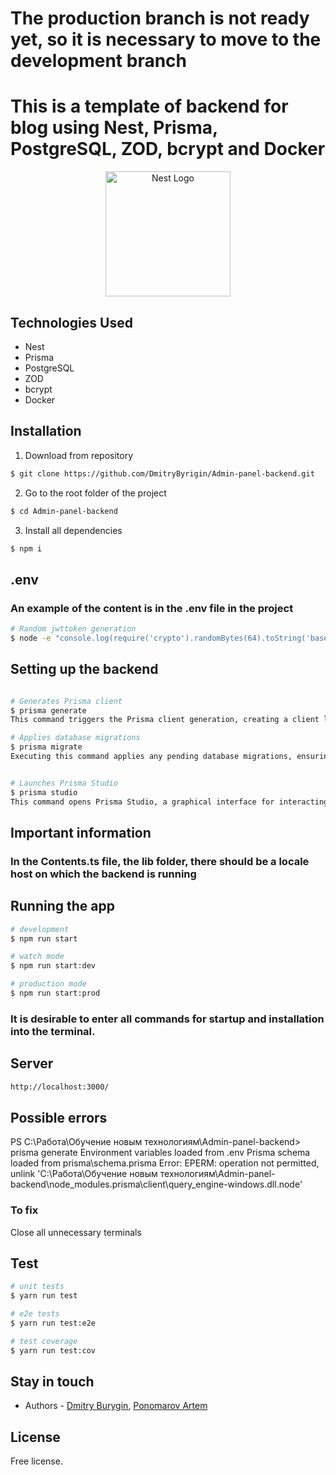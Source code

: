 

# The production branch is not ready yet, so it is necessary to move to the development branch
# This is a template of backend for blog using Nest, Prisma, PostgreSQL, ZOD, bcrypt and Docker

<p align="center">
  <a href="http://nestjs.com/" target="blank"><img src="https://nestjs.com/img/logo-small.svg" width="200" alt="Nest Logo" /></a>
</p>

[circleci-image]: https://img.shields.io/circleci/build/github/nestjs/nest/master?token=abc123def456
[circleci-url]: https://circleci.com/gh/nestjs/nest

## Technologies Used

- Nest
- Prisma
- PostgreSQL
- ZOD
- bcrypt
- Docker


## Installation
1. Download from repository
```bash
$ git clone https://github.com/DmitryByrigin/Admin-panel-backend.git
```

2. Go to the root folder of the project
```bash
$ cd Admin-panel-backend
```

3. Install all dependencies
```bash
$ npm i
```

## .env

### An example of the content is in the .env file in the project

```bash
# Random jwttoken generation
$ node -e "console.log(require('crypto').randomBytes(64).toString('base64'))"
```

## Setting up the backend

```bash

# Generates Prisma client
$ prisma generate
This command triggers the Prisma client generation, creating a client library tailored to your data model. The generated client facilitates communication with the database and ensures type-safe database queries and mutations.

# Applies database migrations
$ prisma migrate
Executing this command applies any pending database migrations, ensuring that your database schema aligns with the latest changes in your Prisma schema file. Migrations are essential for keeping the database structure up-to-date as your application evolves.


# Launches Prisma Studio
$ prisma studio
This command opens Prisma Studio, a graphical interface for interacting with your database. Prisma Studio allows you to explore and manipulate your data visually, making it a powerful tool for database management during development.


```

## Important information

### In the Contents.ts file, the lib folder, there should be a locale host on which the backend is running

## Running the app

```bash
# development
$ npm run start

# watch mode
$ npm run start:dev

# production mode
$ npm run start:prod
```

### It is desirable to enter all commands for startup and installation into the terminal.



## Server

```bash
http://localhost:3000/
```


## Possible errors

PS C:\Работа\Обучение новым технологиям\Admin-panel-backend> prisma generate
Environment variables loaded from .env
Prisma schema loaded from prisma\schema.prisma
Error: 
EPERM: operation not permitted, unlink 'C:\Работа\Обучение новым технологиям\Admin-panel-backend\node_modules\.prisma\client\query_engine-windows.dll.node'

### To fix
Close all unnecessary terminals


## Test

```bash
# unit tests
$ yarn run test

# e2e tests
$ yarn run test:e2e

# test coverage
$ yarn run test:cov
```


## Stay in touch

- Authors - [Dmitry Burygin](https://github.com/DmitryByrigin?tab=overview&from=2023-12-01&to=2023-12-31),
[Ponomarov Artem](https://github.com/Aspergillusplay)


## License

Free license.
